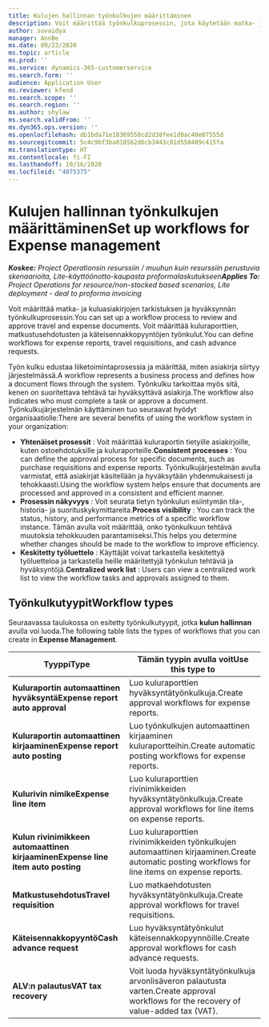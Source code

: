 ```yaml
---
title: Kulujen hallinnan työnkulkujen määrittäminen
description: Voit määrittää työnkulkuprosessin, jota käytetään matka- ja kuluasiakirjojen tarkistukseen ja hyväksyntään.
author: suvaidya
manager: AnnBe
ms.date: 09/23/2020
ms.topic: article
ms.prod: ''
ms.service: dynamics-365-customerservice
ms.search.form: ''
audience: Application User
ms.reviewer: kfend
ms.search.scope: ''
ms.search.region: ''
ms.author: shylaw
ms.search.validFrom: ''
ms.dyn365.ops.version: ''
ms.openlocfilehash: db1bda71e18369550cd2d38fee1d0ac40e07555d
ms.sourcegitcommit: 5c4c9bf3ba018562d6cb3443c01d550489c415fa
ms.translationtype: HT
ms.contentlocale: fi-FI
ms.lasthandoff: 10/16/2020
ms.locfileid: "4075375"
---
```

# <a name="set-up-workflows-for-expense-management"></a><span data-ttu-id="230df-103">Kulujen hallinnan työnkulkujen määrittäminen</span><span class="sxs-lookup"><span data-stu-id="230df-103">Set up workflows for Expense management</span></span>

<span data-ttu-id="230df-104">_**Koskee:** Project Operationsin resurssiin / muuhun kuin resurssiin perustuvia skenaarioita, Lite-käyttöönotto-kaupasta proformalaskutukseen_</span><span class="sxs-lookup"><span data-stu-id="230df-104">_**Applies To:** Project Operations for resource/non-stocked based scenarios, Lite deployment - deal to proforma invoicing_</span></span>

<span data-ttu-id="230df-105">Voit määrittää matka- ja kuluasiakirjojen tarkistuksen ja hyväksynnän työnkulkuprosessin.</span><span class="sxs-lookup"><span data-stu-id="230df-105">You can set up a workflow process to review and approve travel and expense documents.</span></span> <span data-ttu-id="230df-106">Voit määrittää kuluraporttien, matkustusehdotusten ja käteisennakkopyyntöjen työnkulut.</span><span class="sxs-lookup"><span data-stu-id="230df-106">You can define workflows for expense reports, travel requisitions, and cash advance requests.</span></span>

<span data-ttu-id="230df-107">Työn kulku edustaa liiketoimintaprosessia ja määrittää, miten asiakirja siirtyy järjestelmässä.</span><span class="sxs-lookup"><span data-stu-id="230df-107">A workflow represents a business process and defines how a document flows through the system.</span></span> <span data-ttu-id="230df-108">Työnkulku tarkoittaa myös sitä, kenen on suoritettava tehtävä tai hyväksyttävä asiakirja.</span><span class="sxs-lookup"><span data-stu-id="230df-108">The workflow also indicates who must complete a task or approve a document.</span></span> <span data-ttu-id="230df-109">Työnkulkujärjestelmän käyttäminen tuo seuraavat hyödyt organisaatiolle:</span><span class="sxs-lookup"><span data-stu-id="230df-109">There are several benefits of using the workflow system in your organization:</span></span>

- <span data-ttu-id="230df-110">**Yhtenäiset prosessit** : Voit määrittää kuluraportin tietyille asiakirjoille, kuten ostoehdotuksille ja kuluraporteille.</span><span class="sxs-lookup"><span data-stu-id="230df-110">**Consistent processes** : You can define the approval process for specific documents, such as purchase requisitions and expense reports.</span></span> <span data-ttu-id="230df-111">Työnkulkujärjestelmän avulla varmistat, että asiakirjat käsitellään ja hyväksytään yhdenmukaisesti ja tehokkaasti.</span><span class="sxs-lookup"><span data-stu-id="230df-111">Using the workflow system helps ensure that documents are processed and approved in a consistent and efficient manner.</span></span>
- <span data-ttu-id="230df-112">**Prosessin näkyvyys** : Voit seurata tietyn työnkulun esiintymän tila-, historia- ja suorituskykymittareita.</span><span class="sxs-lookup"><span data-stu-id="230df-112">**Process visibility** : You can track the status, history, and performance metrics of a specific workflow instance.</span></span> <span data-ttu-id="230df-113">Tämän avulla voit määrittää, onko työnkulkuun tehtävä muutoksia tehokkuuden parantamiseksi.</span><span class="sxs-lookup"><span data-stu-id="230df-113">This helps you determine whether changes should be made to the workflow to improve efficiency.</span></span>
- <span data-ttu-id="230df-114">**Keskitetty työluettelo** : Käyttäjät voivat tarkastella keskitettyä työluetteloa ja tarkastella heille määritettyjä työnkulun tehtäviä ja hyväksyntöjä.</span><span class="sxs-lookup"><span data-stu-id="230df-114">**Centralized work list** : Users can view a centralized work list to view the workflow tasks and approvals assigned to them.</span></span> 

## <a name="workflow-types"></a><span data-ttu-id="230df-115">Työnkulkutyypit</span><span class="sxs-lookup"><span data-stu-id="230df-115">Workflow types</span></span>

<span data-ttu-id="230df-116">Seuraavassa taulukossa on esitetty työnkulkutyypit, jotka **kulun hallinnan** avulla voi luoda.</span><span class="sxs-lookup"><span data-stu-id="230df-116">The following table lists the types of workflows that you can create in **Expense Management**.</span></span>


|              <span data-ttu-id="230df-117"><strong>Tyyppi</strong></span><span class="sxs-lookup"><span data-stu-id="230df-117"><strong>Type</strong></span></span>              |                   <span data-ttu-id="230df-118"><strong>Tämän tyypin avulla voit</strong></span><span class="sxs-lookup"><span data-stu-id="230df-118"><strong>Use this type to</strong></span></span>                   |
|-------------------------------------------------|-----------------------------------------------------------------------|
|   <span data-ttu-id="230df-119"><strong>Kuluraportin automaattinen hyväksyntä</strong></span><span class="sxs-lookup"><span data-stu-id="230df-119"><strong>Expense report auto approval</strong></span></span> |            <span data-ttu-id="230df-120">Luo kuluraporttien hyväksyntätyönkulkuja.</span><span class="sxs-lookup"><span data-stu-id="230df-120">Create approval workflows for expense reports.</span></span>             |
|  <span data-ttu-id="230df-121"><strong>Kuluraportin automaattinen kirjaaminen</strong></span><span class="sxs-lookup"><span data-stu-id="230df-121"><strong>Expense report auto posting</strong></span></span>   |        <span data-ttu-id="230df-122">Luo työnkulkujen automaattinen kirjaaminen kuluraportteihin.</span><span class="sxs-lookup"><span data-stu-id="230df-122">Create automatic posting workflows for expense reports.</span></span>        |
|       <span data-ttu-id="230df-123"><strong>Kulurivin nimike</strong></span><span class="sxs-lookup"><span data-stu-id="230df-123"><strong>Expense line item</strong></span></span>        |     <span data-ttu-id="230df-124">Luo kuluraporttien rivinimikkeiden hyväksyntätyönkulkuja.</span><span class="sxs-lookup"><span data-stu-id="230df-124">Create approval workflows for line items on expense reports.</span></span>      |
| <span data-ttu-id="230df-125"><strong>Kulun rivinimikkeen automaattinen kirjaaminen</strong></span><span class="sxs-lookup"><span data-stu-id="230df-125"><strong>Expense line item auto posting</strong></span></span> | <span data-ttu-id="230df-126">Luo kuluraporttien rivinimikkeiden työnkulkujen automaattinen kirjaaminen.</span><span class="sxs-lookup"><span data-stu-id="230df-126">Create automatic posting workflows for line items on expense reports.</span></span> |
|       <span data-ttu-id="230df-127"><strong>Matkustusehdotus</strong></span><span class="sxs-lookup"><span data-stu-id="230df-127"><strong>Travel requisition</strong></span></span>       |          <span data-ttu-id="230df-128">Luo matkaehdotusten hyväksyntätyönkulkuja.</span><span class="sxs-lookup"><span data-stu-id="230df-128">Create approval workflows for travel requisitions.</span></span>           |
|      <span data-ttu-id="230df-129"><strong>Käteisennakkopyyntö</strong></span><span class="sxs-lookup"><span data-stu-id="230df-129"><strong>Cash advance request</strong></span></span>      |         <span data-ttu-id="230df-130">Luo hyväksyntätyönkulut käteisennakkopyynnöille.</span><span class="sxs-lookup"><span data-stu-id="230df-130">Create approval workflows for cash advance requests.</span></span>          |
|        <span data-ttu-id="230df-131"><strong>ALV:n palautus</strong></span><span class="sxs-lookup"><span data-stu-id="230df-131"><strong>VAT tax recovery</strong></span></span>        | <span data-ttu-id="230df-132">Voit luoda hyväksyntätyönkulkuja arvonlisäveron palautusta varten.</span><span class="sxs-lookup"><span data-stu-id="230df-132">Create approval workflows for the recovery of value-added tax (VAT).</span></span>  |
